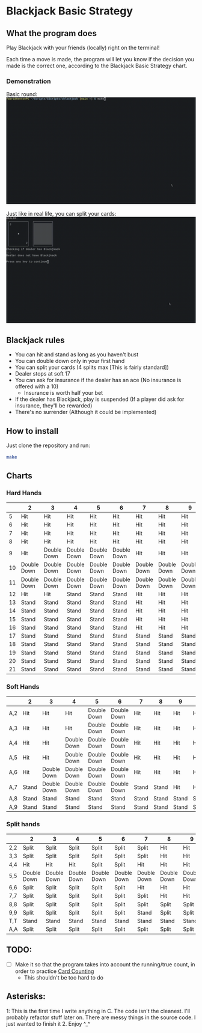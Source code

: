# Blackjack Basic Strategy

## What the program does

Play Blackjack with your friends (locally) right on the terminal!

Each time a move is made, the program will let you know if the decision you made is the correct one, according to the Blackjack Basic Strategy chart.

### Demonstration
Basic round:
![demo.gif](basicRound.gif)

Just like in real life, you can split your cards:
![demo2.gif](splitting.gif)

## Blackjack rules
- You can hit and stand as long as you haven't bust
- You can double down only in your first hand
- You can split your cards (4 splits max [This is fairly standard])
- Dealer stops at soft 17
- You can ask for insurance if the dealer has an ace (No insurance is offered with a 10)
    - Insurance is worth half your bet
- If the dealer has Blackjack, play is suspended (If a player did ask for insurance, they'll be rewarded)
- There's no surrender (Although it could be implemented)

## How to install
Just clone the repository and run:
```sh
make
```

## Charts
### Hard Hands
|    |  2 | 3  | 4  | 5  | 6  | 7  | 8  | 9  | 10 | A  |
|----|----|----|----|----|----|----|----|----|----|----|
| 5  | Hit | Hit | Hit | Hit | Hit | Hit | Hit | Hit | Hit | Hit |
| 6  | Hit | Hit | Hit | Hit | Hit | Hit | Hit | Hit | Hit | Hit |
| 7  | Hit | Hit | Hit | Hit | Hit | Hit | Hit | Hit | Hit | Hit |
| 8  | Hit | Hit | Hit | Hit | Hit | Hit | Hit | Hit | Hit | Hit |
| 9  | Hit | Double Down | Double Down | Double Down | Double Down | Hit | Hit | Hit | Hit | Hit |
|10  | Double Down | Double Down | Double Down | Double Down | Double Down | Double Down | Double Down | Double Down | Hit | Hit |
|11  | Double Down | Double Down | Double Down | Double Down | Double Down | Double Down | Double Down | Double Down | Double Down | Double Down |
|12  | Hit | Hit | Stand | Stand | Stand | Hit | Hit | Hit | Hit | Hit |
|13  | Stand | Stand | Stand | Stand | Stand | Hit | Hit | Hit | Hit | Hit |
|14  | Stand | Stand | Stand | Stand | Stand | Hit | Hit | Hit | Hit | Hit |
|15  | Stand | Stand | Stand | Stand | Stand | Hit | Hit | Hit | Hit | Hit |
|16  | Stand | Stand | Stand | Stand | Stand | Hit | Hit | Hit | Hit | Hit |
|17  | Stand | Stand | Stand | Stand | Stand | Stand | Stand | Stand | Stand | Stand |
|18  | Stand | Stand | Stand | Stand | Stand | Stand | Stand | Stand | Stand | Stand |
|19  | Stand | Stand | Stand | Stand | Stand | Stand | Stand | Stand | Stand | Stand |
|20  | Stand | Stand | Stand | Stand | Stand | Stand | Stand | Stand | Stand | Stand |
|21  | Stand | Stand | Stand | Stand | Stand | Stand | Stand | Stand | Stand | Stand |

### Soft Hands
|   |  2 |  3 |  4 |  5 |  6 |  7 |  8 |  9 | 10 | A  |
|---|----|----|----|----|----|----|----|----|----|----|
|A,2| Hit | Hit | Hit | Double Down | Double Down | Hit | Hit | Hit | Hit | Hit |
|A,3| Hit | Hit | Hit | Double Down | Double Down | Hit | Hit | Hit | Hit | Hit |
|A,4| Hit | Hit | Double Down | Double Down | Double Down | Hit | Hit | Hit | Hit | Hit |
|A,5| Hit | Hit | Double Down | Double Down | Double Down | Hit | Hit | Hit | Hit | Hit |
|A,6| Hit | Double Down | Double Down | Double Down | Double Down | Hit | Hit | Hit | Hit | Hit |
|A,7| Stand | Double Down | Double Down | Double Down | Double Down | Stand | Stand | Hit | Hit | Hit |
|A,8| Stand | Stand | Stand | Stand | Stand | Stand | Stand | Stand | Stand | Stand |
|A,9| Stand | Stand | Stand | Stand | Stand | Stand | Stand | Stand | Stand | Stand |

### Split hands
|     | 2  |3   |4   |5   |6   |7   |8   |9   |10  |A  |
|-----|----|----|----|----|----|----|----|----|----|---|
| 2,2 | Split | Split | Split | Split | Split | Split | Hit | Hit | Hit | Hit|
| 3,3 | Split | Split | Split | Split | Split | Split | Hit | Hit | Hit | Hit|
| 4,4 | Hit | Hit | Hit | Split | Split | Hit | Hit | Hit | Hit | Hit|
| 5,5 | Double Down | Double Down | Double Down | Double Down | Double Down | Double Down | Double Down | Double Down | Hit | Hit|
| 6,6 | Split | Split | Split | Split | Split | Hit | Hit | Hit | Hit | Hit|
| 7,7 | Split | Split | Split | Split | Split | Split | Hit | Hit | Hit | Hit|
| 8,8 | Split | Split | Split | Split | Split | Split | Split | Split | Split | Split|
| 9,9 | Split | Split | Split | Split | Split | Stand | Split | Split | Split | Split|
| T,T | Stand | Stand | Stand | Stand | Stand | Stand | Stand | Stand | Stand | Stand|
| A,A | Split | Split | Split | Split | Split | Split | Split | Split | Split | Split|


## TODO:
- [ ] Make it so that the program takes into account the running/true count, in order to practice [Card Counting](https://en.wikipedia.org/wiki/Card_counting)
    - This shouldn't be too hard to do

## Asterisks:
1: This is the first time I write anything in C. The code isn't the cleanest. I'll probably refactor stuff later on.
There are messy things in the source code. I just wanted to finish it
2. Enjoy ^_^
